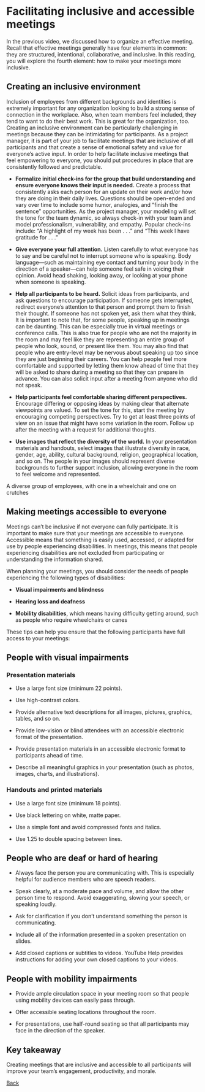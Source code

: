 # Facilitating inclusive and accessible meetings
In the previous video, we discussed how to organize an effective meeting. Recall that effective meetings generally have four elements in common: they are structured, intentional, collaborative, and inclusive. In this reading, you will explore the fourth element: how to make your meetings more inclusive. 

## Creating an inclusive environment
Inclusion of employees from different backgrounds and identities is extremely important for any organization looking to build a strong sense of connection in the workplace. Also, when team members feel included, they tend to want to do their best work. This is great for the organization, too. Creating an inclusive environment can be particularly challenging in meetings because they can be intimidating for participants. As a project manager, it is part of your job to facilitate meetings that are inclusive of all participants and that create a sense of emotional safety and value for everyone’s active input. In order to help facilitate inclusive meetings that feel empowering to everyone, you should put procedures in place that are consistently followed and predictable. 

* **Formalize initial check-ins for the group that build understanding and ensure everyone knows their input is needed.** Create a process that consistently asks each person for an update on their work and/or how they are doing in their daily lives. Questions should be open-ended and vary over time to include some humor, analogies, and “finish the sentence” opportunities. As the project manager, your modeling will set the tone for the team dynamic, so always check-in with your team and model professionalism, vulnerability, and empathy. Popular check-ins include: “A highlight of my week has been . . .” and “This week I have gratitude for . . .” 

* **Give everyone your full attention.** Listen carefully to what everyone has to say and be careful not to interrupt someone who is speaking. Body language—such as maintaining eye contact and turning your body in the direction of a speaker—can help someone feel safe in voicing their opinion. Avoid head shaking, looking away, or looking at your phone when someone is speaking.

* **Help all participants to be heard.** Solicit ideas from participants, and ask questions to encourage participation. If someone gets interrupted, redirect everyone’s attention to that person and prompt them to finish their thought. If someone has not spoken yet, ask them what they think. It is important to note that, for some people, speaking up in meetings can be daunting. This can be especially true in virtual meetings or conference calls. This is also true for people who are not the majority in the room and may feel like they are representing an entire group of people who look, sound, or present like them. You may also find that people who are entry-level may be nervous about speaking up too since they are just beginning their careers. You can help people feel more comfortable and supported by letting them know ahead of time that they will be asked to share during a meeting so that they can prepare in advance. You can also solicit input after a meeting from anyone who did not speak.

* **Help participants feel comfortable sharing different perspectives.** Encourage differing or opposing ideas by making clear that alternate viewpoints are valued. To set the tone for this, start the meeting by encouraging competing perspectives. Try to get at least three points of view on an issue that might have some variation in the room. Follow up after the meeting with a request for additional thoughts. 

* **Use images that reflect the diversity of the world.** In your presentation materials and handouts, select images that illustrate diversity in race, gender, age, ability, cultural background, religion, geographical location, and so on. The people in your images should represent diverse backgrounds to further support inclusion, allowing everyone in the room to feel welcome and represented. 

A diverse group of employees, with one in a wheelchair and one on crutches

## Making meetings accessible to everyone
Meetings can’t be inclusive if not everyone can fully participate. It is important to make sure that your meetings are accessible to everyone. Accessible means that something is easily used, accessed, or adapted for use by people experiencing disabilities. In meetings, this means that people experiencing disabilities are not excluded from participating or understanding the information shared. 

When planning your meetings, you should consider the needs of people experiencing the following types of disabilities:

* **Visual impairments and blindness**

* **Hearing loss and deafness**

* **Mobility disabilities**, which means having difficulty getting around, such as people who require wheelchairs or canes

These tips can help you ensure that the following participants have full access to your meetings:

## People with visual impairments
### Presentation materials
* Use a large font size (minimum 22 points).

* Use high-contrast colors.

* Provide alternative text descriptions for all images, pictures, graphics, tables, and so on.

* Provide low-vision or blind attendees with an accessible electronic format of the presentation.

* Provide presentation materials in an accessible electronic format to participants ahead of time.

* Describe all meaningful graphics in your presentation (such as photos, images, charts, and illustrations).

### Handouts and printed materials
* Use a large font size (minimum 18 points).

* Use black lettering on white, matte paper.

* Use a simple font and avoid compressed fonts and italics.

* Use 1.25 to double spacing between lines.

## People who are deaf or hard of hearing
* Always face the person you are communicating with. This is especially helpful for audience members who are speech readers.

* Speak clearly, at a moderate pace and volume, and allow the other person time to respond. Avoid exaggerating, slowing your speech, or speaking loudly.

* Ask for clarification if you don’t understand something the person is communicating.

* Include all of the information presented in a spoken presentation on slides.

* Add closed captions or subtitles to videos. YouTube Help provides instructions for adding your own closed captions to your videos. 

## People with mobility impairments
* Provide ample circulation space in your meeting room so that people using mobility devices can easily pass through. 

* Offer accessible seating locations throughout the room. 

* For presentations, use half-round seating so that all participants may face in the direction of the speaker. 

## Key takeaway
Creating meetings that are inclusive and accessible to all participants will improve your team’s engagement, productivity, and morale.

[Back](./c4-Project-Execution.md)
